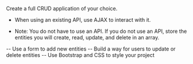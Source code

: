 Create a full CRUD application of your choice. 

- When using an existing API, use AJAX to interact with it. 

- Note:  You do not have to use an API. If you do not use an API, store the entities you will create, read, update, and delete in an array.

-- Use a form to add new entities
-- Build a way for users to update or delete entities
-- Use Bootstrap and CSS to style your project